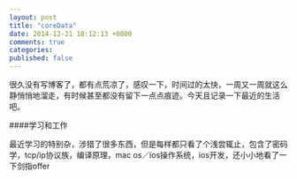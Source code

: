 ```yaml
---
layout: post
title: "coreData"
date: 2014-12-21 18:12:13 +0800
comments: true
categories: 
published: false
---
```

很久没有写博客了，都有点荒凉了，感叹一下，时间过的太快，一周又一周就这么静悄悄地溜走，有时候甚至都没有留下一点点痕迹。今天且记录一下最近的生活吧。

####学习和工作

最近学习的特别杂，涉猎了很多东西，但是每样都只看了个浅尝辄止，包含了密码学，tcp/ip协议族，编译原理，mac os／ios操作系统，ios开发，还小小地看了一下剑指offer